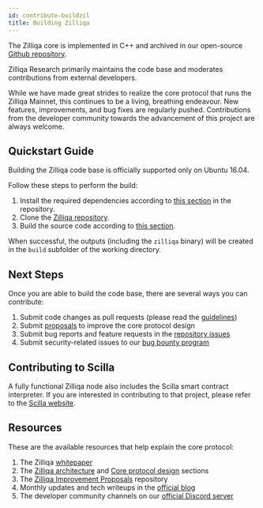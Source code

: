 ```yaml
---
id: contribute-buildzil
title: Building Zilliqa
---
```

The Zilliqa core is implemented in C++ and archived in our open-source [Github repository](https://github.com/Zilliqa/Zilliqa/).

Zilliqa Research primarily maintains the code base and moderates contributions from external developers.

While we have made great strides to realize the core protocol that runs the Zilliqa Mainnet, this continues to be a living, breathing endeavour. New features, improvements, and bug fixes are regularly pushed. Contributions from the developer community towards the advancement of this project are always welcome.

## Quickstart Guide

Building the Zilliqa code base is officially supported only on Ubuntu 16.04.

Follow these steps to perform the build:

1. Install the required dependencies according to [this section](https://github.com/Zilliqa/Zilliqa/#build-dependencies) in the repository.
1. Clone the [Zilliqa repository](https://github.com/Zilliqa/Zilliqa/).
1. Build the source code according to [this section](https://github.com/Zilliqa/Zilliqa/#build-from-source-code).

When successful, the outputs (including the `zilliqa` binary) will be created in the `build` subfolder of the working directory.

## Next Steps

Once you are able to build the code base, there are several ways you can contribute:

1. Submit code changes as pull requests (please read the [guidelines](contribute-guidelines.md))
1. Submit [proposals](contribute-standards.md) to improve the core protocol design
1. Submit bug reports and feature requests in the [repository issues](https://github.com/Zilliqa/Zilliqa/issues)
1. Submit security-related issues to our [bug bounty program](contribute-bug-bounty.md)

## Contributing to Scilla

A fully functional Zilliqa node also includes the Scilla smart contract interpreter. If you are interested in contributing to that project, please refer to the [Scilla website](https://scilla-lang.org/#getinvolvedsection).

## Resources

These are the available resources that help explain the core protocol:

1. The Zilliqa [whitepaper](https://docs.zilliqa.com/whitepaper.pdf)
1. The [Zilliqa architecture](basics-zil-nodes.md) and [Core protocol design](core-introduction.md) sections
1. The [Zilliqa Improvement Proposals](https://github.com/Zilliqa/ZIP/) repository
1. Monthly updates and tech writeups in the [official blog](https://blog.zilliqa.com/)
1. The developer community channels on our [official Discord server](https://discord.com/invite/XMRE9tt)